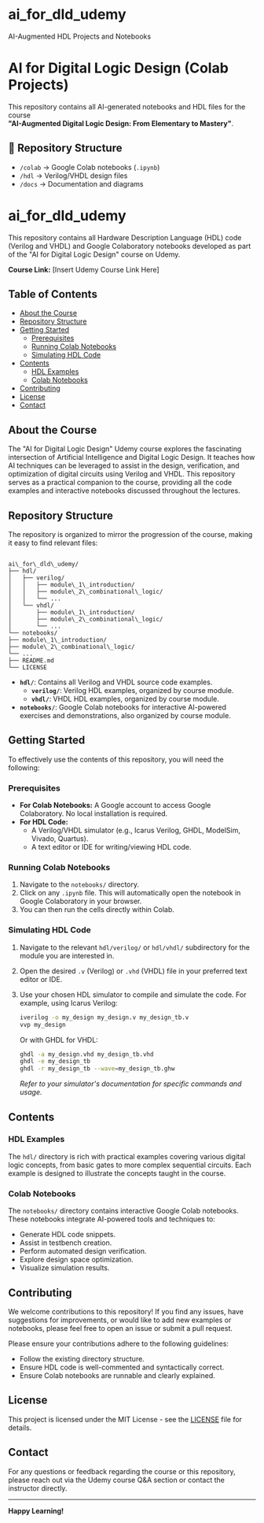 # ai_for_dld_udemy
AI-Augmented HDL Projects and Notebooks
# AI for Digital Logic Design (Colab Projects)

This repository contains all AI-generated notebooks and HDL files for the course  
**"AI-Augmented Digital Logic Design: From Elementary to Mastery"**.

## 📁 Repository Structure

- `/colab` → Google Colab notebooks (`.ipynb`)
- `/hdl` → Verilog/VHDL design files
- `/docs` → Documentation and diagrams

# ai_for_dld_udemy

This repository contains all Hardware Description Language (HDL) code (Verilog and VHDL) and Google Colaboratory notebooks developed as part of the "AI for Digital Logic Design" course on Udemy.

**Course Link:** [Insert Udemy Course Link Here]

## Table of Contents

- [About the Course](#about-the-course)
- [Repository Structure](#repository-structure)
- [Getting Started](#getting-started)
  - [Prerequisites](#prerequisites)
  - [Running Colab Notebooks](#running-colab-notebooks)
  - [Simulating HDL Code](#simulating-hdl-code)
- [Contents](#contents)
  - [HDL Examples](#hdl-examples)
  - [Colab Notebooks](#colab-notebooks)
- [Contributing](#contributing)
- [License](#license)
- [Contact](#contact)

## About the Course

The "AI for Digital Logic Design" Udemy course explores the fascinating intersection of Artificial Intelligence and Digital Logic Design. It teaches how AI techniques can be leveraged to assist in the design, verification, and optimization of digital circuits using Verilog and VHDL. This repository serves as a practical companion to the course, providing all the code examples and interactive notebooks discussed throughout the lectures.

## Repository Structure

The repository is organized to mirror the progression of the course, making it easy to find relevant files:

```

ai\_for\_dld\_udemy/
├── hdl/
│   ├── verilog/
│   │   ├── module\_1\_introduction/
│   │   ├── module\_2\_combinational\_logic/
│   │   └── ...
│   └── vhdl/
│       ├── module\_1\_introduction/
│       ├── module\_2\_combinational\_logic/
│       └── ...
└── notebooks/
├── module\_1\_introduction/
├── module\_2\_combinational\_logic/
└── ...
├── README.md
└── LICENSE

````

- **`hdl/`**: Contains all Verilog and VHDL source code examples.
    - **`verilog/`**: Verilog HDL examples, organized by course module.
    - **`vhdl/`**: VHDL HDL examples, organized by course module.
- **`notebooks/`**: Google Colab notebooks for interactive AI-powered exercises and demonstrations, also organized by course module.

## Getting Started

To effectively use the contents of this repository, you will need the following:

### Prerequisites

* **For Colab Notebooks:** A Google account to access Google Colaboratory. No local installation is required.
* **For HDL Code:**
    * A Verilog/VHDL simulator (e.g., Icarus Verilog, GHDL, ModelSim, Vivado, Quartus).
    * A text editor or IDE for writing/viewing HDL code.

### Running Colab Notebooks

1.  Navigate to the `notebooks/` directory.
2.  Click on any `.ipynb` file. This will automatically open the notebook in Google Colaboratory in your browser.
3.  You can then run the cells directly within Colab.

### Simulating HDL Code

1.  Navigate to the relevant `hdl/verilog/` or `hdl/vhdl/` subdirectory for the module you are interested in.
2.  Open the desired `.v` (Verilog) or `.vhd` (VHDL) file in your preferred text editor or IDE.
3.  Use your chosen HDL simulator to compile and simulate the code. For example, using Icarus Verilog:

    ```bash
    iverilog -o my_design my_design.v my_design_tb.v
    vvp my_design
    ```

    Or with GHDL for VHDL:

    ```bash
    ghdl -a my_design.vhd my_design_tb.vhd
    ghdl -e my_design_tb
    ghdl -r my_design_tb --wave=my_design_tb.ghw
    ```

    *Refer to your simulator's documentation for specific commands and usage.*

## Contents

### HDL Examples

The `hdl/` directory is rich with practical examples covering various digital logic concepts, from basic gates to more complex sequential circuits. Each example is designed to illustrate the concepts taught in the course.

### Colab Notebooks

The `notebooks/` directory contains interactive Google Colab notebooks. These notebooks integrate AI-powered tools and techniques to:

* Generate HDL code snippets.
* Assist in testbench creation.
* Perform automated design verification.
* Explore design space optimization.
* Visualize simulation results.

## Contributing

We welcome contributions to this repository! If you find any issues, have suggestions for improvements, or would like to add new examples or notebooks, please feel free to open an issue or submit a pull request.

Please ensure your contributions adhere to the following guidelines:

* Follow the existing directory structure.
* Ensure HDL code is well-commented and syntactically correct.
* Ensure Colab notebooks are runnable and clearly explained.

## License

This project is licensed under the MIT License - see the [LICENSE](LICENSE) file for details.

## Contact

For any questions or feedback regarding the course or this repository, please reach out via the Udemy course Q&A section or contact the instructor directly.

---

**Happy Learning!**
